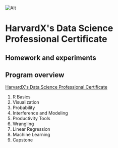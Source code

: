 ![Alt](https://prod-edx-edxapp-assets.edx-cdn.org/static/edx.org/images/logo.790c9a5340cb.png)

# HarvardX's Data Science Professional Certificate

## Homework and experiments

## Program overview
[HarvardX's Data Science Professional Certificate](https://www.edx.org/professional-certificate/harvardx-data-science)

1. R Basics
2. Visualization
3. Probability
4. Interference and Modeling
5. Productivity Tools
6. Wrangling
7. Linear Regression
8. Machine Learning
9. Capstone


